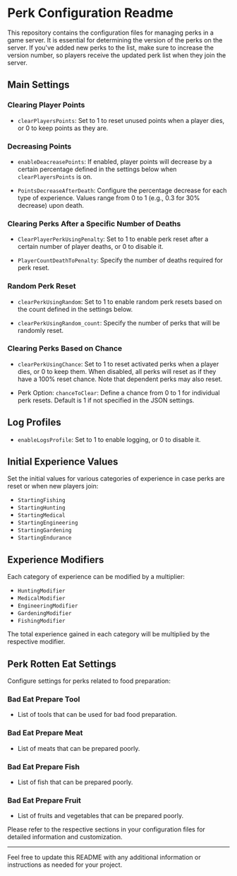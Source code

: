 # Perk Configuration Readme

This repository contains the configuration files for managing perks in a game server. It is essential for determining the version of the perks on the server. If you've added new perks to the list, make sure to increase the version number, so players receive the updated perk list when they join the server.

## Main Settings

### Clearing Player Points

- `clearPlayersPoints`: Set to 1 to reset unused points when a player dies, or 0 to keep points as they are.

### Decreasing Points

- `enableDeacreasePoints`: If enabled, player points will decrease by a certain percentage defined in the settings below when `clearPlayersPoints` is on.

- `PointsDecreaseAfterDeath`: Configure the percentage decrease for each type of experience. Values range from 0 to 1 (e.g., 0.3 for 30% decrease) upon death.

### Clearing Perks After a Specific Number of Deaths

- `ClearPlayerPerkUsingPenalty`: Set to 1 to enable perk reset after a certain number of player deaths, or 0 to disable it.

- `PlayerCountDeathToPenalty`: Specify the number of deaths required for perk reset.

### Random Perk Reset

- `clearPerkUsingRandom`: Set to 1 to enable random perk resets based on the count defined in the settings below.

- `clearPerkUsingRandom_count`: Specify the number of perks that will be randomly reset.

### Clearing Perks Based on Chance

- `clearPerkUsingChance`: Set to 1 to reset activated perks when a player dies, or 0 to keep them. When disabled, all perks will reset as if they have a 100% reset chance. Note that dependent perks may also reset.

- Perk Option: `chanceToClear`: Define a chance from 0 to 1 for individual perk resets. Default is 1 if not specified in the JSON settings.

## Log Profiles

- `enableLogsProfile`: Set to 1 to enable logging, or 0 to disable it.

## Initial Experience Values

Set the initial values for various categories of experience in case perks are reset or when new players join:

- `StartingFishing`
- `StartingHunting`
- `StartingMedical`
- `StartingEngineering`
- `StartingGardening`
- `StartingEndurance`

## Experience Modifiers

Each category of experience can be modified by a multiplier:

- `HuntingModifier`
- `MedicalModifier`
- `EngineeringModifier`
- `GardeningModifier`
- `FishingModifier`

The total experience gained in each category will be multiplied by the respective modifier.

## Perk Rotten Eat Settings

Configure settings for perks related to food preparation:

### Bad Eat Prepare Tool

- List of tools that can be used for bad food preparation.

### Bad Eat Prepare Meat

- List of meats that can be prepared poorly.

### Bad Eat Prepare Fish

- List of fish that can be prepared poorly.

### Bad Eat Prepare Fruit

- List of fruits and vegetables that can be prepared poorly.

Please refer to the respective sections in your configuration files for detailed information and customization.

---

Feel free to update this README with any additional information or instructions as needed for your project.
